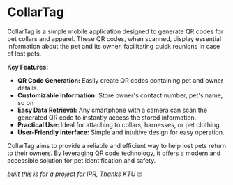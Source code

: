 # CollarTag

CollarTag is a simple mobile application designed to generate QR codes for pet collars and apparel. These QR codes, when scanned, display essential information about the pet and its owner, facilitating quick reunions in case of lost pets.

**Key Features:**

* **QR Code Generation:** Easily create QR codes containing pet and owner details.
* **Customizable Information:** Store owner's contact number, pet's name, so on
* **Easy Data Retrieval:** Any smartphone with a camera can scan the generated QR code to instantly access the stored information.
* **Practical Use:** Ideal for attaching to collars, harnesses, or pet clothing.
* **User-Friendly Interface:** Simple and intuitive design for easy operation.

CollarTag aims to provide a reliable and efficient way to help lost pets return to their owners. By leveraging QR code technology, it offers a modern and accessible solution for pet identification and safety.


*built this is for a project for IPR, Thanks KTU*  🙄